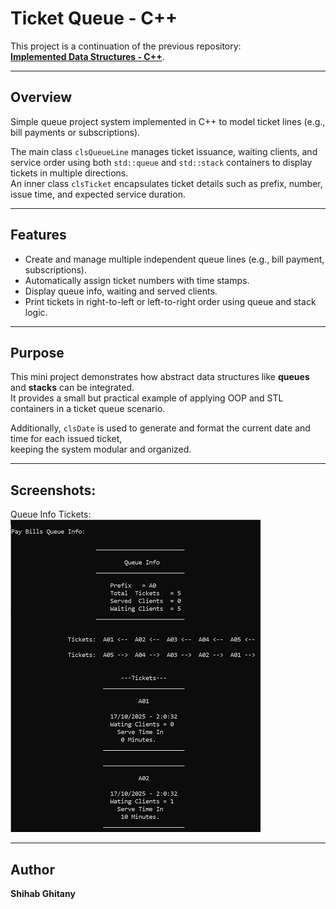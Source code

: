 # Ticket Queue - C++

This project is a continuation of the previous repository:  
[**Implemented Data Structures - C++**](https://github.com/Shehab-Ghitany/implemented-data-structures-cpp).

---

## Overview

Simple queue project system implemented in C++ to model ticket lines (e.g., bill payments or subscriptions).

The main class `clsQueueLine` manages ticket issuance, waiting clients, and service order using both `std::queue` and `std::stack` containers to display tickets in multiple directions.  
An inner class `clsTicket` encapsulates ticket details such as prefix, number, issue time, and expected service duration.

---

## Features

* Create and manage multiple independent queue lines (e.g., bill payment, subscriptions).
* Automatically assign ticket numbers with time stamps.
* Display queue info, waiting and served clients.
* Print tickets in right-to-left or left-to-right order using queue and stack logic.

---

## Purpose

This mini project demonstrates how abstract data structures like **queues** and **stacks** can be integrated.  
It provides a small but practical example of applying OOP and STL containers in a ticket queue scenario.

Additionally, `clsDate` is used to generate and format the current date and time for each issued ticket,  
keeping the system modular and organized.

---

## Screenshots:

Queue Info Tickets:
![Queue Info Tickets](Screenshots/queue-info-tickets.png)

---

## Author

**Shihab Ghitany**
